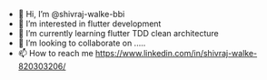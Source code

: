 - 👋 Hi, I’m @shivraj-walke-bbi
- 👀 I’m interested in flutter development
- 🌱 I’m currently learning flutter TDD clean architecture
- 💞️ I’m looking to collaborate on .....
- 📫 How to reach me https://www.linkedin.com/in/shivraj-walke-820303206/

<!---
shivraj-walke-bbi/shivraj-walke-bbi is a ✨ special ✨ repository because its `README.md` (this file) appears on your GitHub profile.
You can click the Preview link to take a look at your changes.
--->
